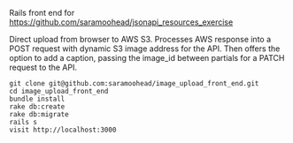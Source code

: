 Rails front end for https://github.com/saramoohead/jsonapi_resources_exercise

Direct upload from browser to AWS S3. Processes AWS response into a POST request with dynamic S3 image address for the API. Then offers the option to add a caption, passing the image_id between partials for a PATCH request to the API.

```
git clone git@github.com:saramoohead/image_upload_front_end.git
cd image_upload_front_end
bundle install
rake db:create
rake db:migrate
rails s
visit http://localhost:3000

```
